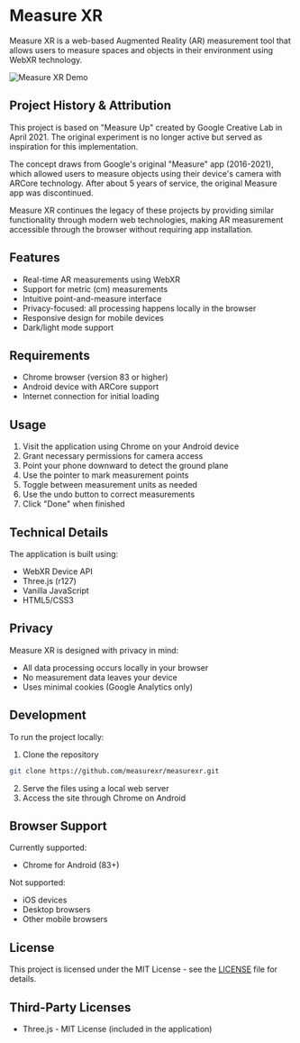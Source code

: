 # Measure XR

Measure XR is a web-based Augmented Reality (AR) measurement tool that allows users to measure spaces and objects in their environment using WebXR technology.

![Measure XR Demo](assets/videos/unnamed2.gif)

## Project History & Attribution

This project is based on "Measure Up" created by Google Creative Lab in April 2021. The original experiment is no longer active but served as inspiration for this implementation.

The concept draws from Google's original "Measure" app (2016-2021), which allowed users to measure objects using their device's camera with ARCore technology. After about 5 years of service, the original Measure app was discontinued.

Measure XR continues the legacy of these projects by providing similar functionality through modern web technologies, making AR measurement accessible through the browser without requiring app installation.

## Features

- Real-time AR measurements using WebXR
- Support for metric (cm) measurements
- Intuitive point-and-measure interface
- Privacy-focused: all processing happens locally in the browser
- Responsive design for mobile devices
- Dark/light mode support

## Requirements

- Chrome browser (version 83 or higher)
- Android device with ARCore support
- Internet connection for initial loading

## Usage

1. Visit the application using Chrome on your Android device
2. Grant necessary permissions for camera access
3. Point your phone downward to detect the ground plane
4. Use the pointer to mark measurement points
5. Toggle between measurement units as needed
6. Use the undo button to correct measurements
7. Click "Done" when finished

## Technical Details

The application is built using:
- WebXR Device API
- Three.js (r127)
- Vanilla JavaScript
- HTML5/CSS3

## Privacy

Measure XR is designed with privacy in mind:
- All data processing occurs locally in your browser
- No measurement data leaves your device
- Uses minimal cookies (Google Analytics only)

## Development

To run the project locally:

1. Clone the repository
```bash
git clone https://github.com/measurexr/measurexr.git
```

2. Serve the files using a local web server
3. Access the site through Chrome on Android

## Browser Support

Currently supported:
- Chrome for Android (83+)

Not supported:
- iOS devices
- Desktop browsers
- Other mobile browsers

## License

This project is licensed under the MIT License - see the [LICENSE](LICENSE) file for details.

## Third-Party Licenses

- Three.js - MIT License (included in the application)
